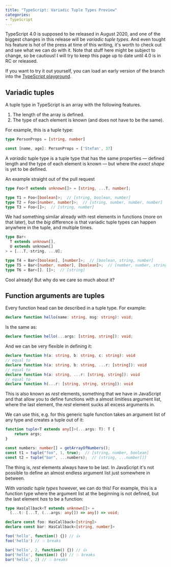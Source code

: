 ```yaml
---
title: "TypeScript: Variadic Tuple Types Preview"
categories:
- TypeScript
---
```


TypeScript 4.0 is supposed to be released in August 2020, and one of the biggest changes in this release will be *variadic tuple types*. And even tought his feature is hot of the press at time of this writing, it's worth to check out and see what we can do with it. Note that stuff here might be subject to change, so be cautious! I will try to keep this page up to date until 4.0 is in RC or released.

If you want to try it out yourself, you can load an early version of the branch into the [TypeScript playground](https://www.typescriptlang.org/play/index.html?ts=4.0.0-pr-39094-7).

## Variadic tuples

A tuple type in TypeScript is an array with the following features.

1. The length of the array is defined.
2. The type of each element is known (and does not have to be the same).

For example, this is a tuple type:

```typescript
type PersonProps = [string, number]

const [name, age]: PersonProps = ['Stefan', 37]
```

A *variadic* tuple type is a tuple type that has the same properties &mdash; defined length and the type of each element is known &mdash; but where the *exact shape* is yet to be defined.

An example straight out of the pull request

```typescript
type Foo<T extends unknown[]> = [string, ...T, number];

type T1 = Foo<[boolean]>;  // [string, boolean, number]
type T2 = Foo<[number, number]>;  // [string, number, number, number]
type T3 = Foo<[]>;  // [string, number]
```

We had something similar already with rest elements in functions (more on that later), but the *big* difference is that variadic tuple types can happen anywhere in the tuple, and multiple times.

```typescript
type Bar<
  T extends unknown[],
  U extends unknown[]
> = [...T, string, ...U];

type T4 = Bar<[boolean], [number]>;  // [boolean, string, number]
type T5 = Bar<[number, number], [boolean]>;  // [number, number, string, boolean]
type T6 = Bar<[]. []>;  // [string]
```

Cool already! But why do we care so much about it?

## Function arguments are tuples

Every function head can be described in a tuple type. For example:

```typescript
declare function hello(name: string, msg: string): void;
```

Is the same as:

```typescript
declare function hello(...args: [string, string]): void;
```

And we can be very flexible in defining it:

```typescript
declare function h(a: string, b: string, c: string): void
// equal to
declare function h(a: string, b: string, ...r: [string]): void
// equal to
declare function h(a: string, ...r: [string, string]): void
// equal to
declare function h(...r: [string, string, string]): void
```

This is also known as *rest* elements, something that we have in JavaScript and that allow you to define functions with a almost limitless argument list, where the last element, the *rest* element sucks all excess arguments in.

We can use this, e.g. for this generic tuple function takes an argument list of any type and creates a tuple out of it:

```typescript
function tuple<T extends any[]>(...args: T): T {
    return args;
}

const numbers: number[] = getArrayOfNumbers();
const t1 = tuple("foo", 1, true);  // [string, number, boolean]
const t2 = tuple("bar", ...numbers);  // [string, ...number[]]
```

The thing is, *rest* elements always have to be last. In JavaScript it's not possible to define an almost endless argument list just somewhere in between.

With *variadic tuple types* however, we can do this! For example, this is a function type where the argument list at the beginning is not defined, but the last element *has* to be a function:

```typescript
type HasCallback<T extends unknown[]> =
  (...t: [...T, (...args: any[]) => any]) => void;

declare const foo: HasCallback<[string]>
declare const bar: HasCallback<[string, number]>

foo('hello', function() {}) // 👍
foo('hello') // 💥 breaks

bar('hello', 2, function() {}) // 👍
bar('hello', function() {}) // 💥 breaks
bar('hello', 2) // 💥 breaks
```

